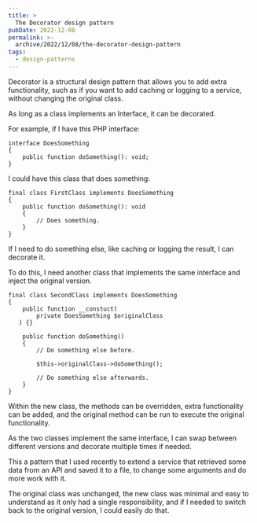 ```yaml
---
title: >
  The Decorator design pattern
pubDate: 2022-12-08
permalink: >-
  archive/2022/12/08/the-decorator-design-pattern
tags:
  - design-patterns
---
```


Decorator is a structural design pattern that allows you to add extra functionality, such as if you want to add caching or logging to a service, without changing the original class.

As long as a class implements an Interface, it can be decorated.

For example, if I have this PHP interface:

```language-php
interface DoesSomething
{
    public function doSomething(): void;
}
```

I could have this class that does something:

```language-php
final class FirstClass implements DoesSomething
{
    public function doSomething(): void
    {
        // Does something.
    }
}
```

If I need to do something else, like caching or logging the result, I can decorate it.

To do this, I need another class that implements the same interface and inject the original version.

```language-php
final class SecondClass implements DoesSomething
{
    public function __constuct(
        private DoesSomething $originalClass
   ) {}

    public function doSomething()
    {
        // Do something else before.

        $this->originalClass->doSomething();

        // Do something else afterwards.
    }
}
```

Within the new class, the methods can be overridden, extra functionality can be added, and the original method can be run to execute the original functionality.

As the two classes implement the same interface, I can swap between different versions and decorate multiple times if needed.

This a pattern that I used recently to extend a service that retrieved some data from an API and saved it to a file, to change some arguments and do more work with it.

The original class was unchanged, the new class was minimal and easy to understand as it only had a single responsibility, and if I needed to switch back to the original version, I could easily do that.

